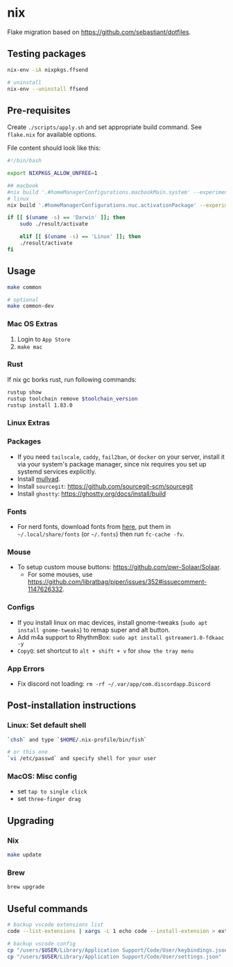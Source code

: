 # nix

Flake migration based on <https://github.com/sebastiant/dotfiles>.

## Testing packages

```bash
nix-env -iA nixpkgs.ffsend

# uninstall
nix-env --uninstall ffsend
```

## Pre-requisites

Create `./scripts/apply.sh` and set appropriate build command. See `flake.nix` for available options.

File content should look like this:

```bash
#!/bin/bash

export NIXPKGS_ALLOW_UNFREE=1

## macbook
#nix build '.#homeManagerConfigurations.macbookMain.system' --experimental-features 'nix-command flakes' --impure
# linux
nix build '.#homeManagerConfigurations.nuc.activationPackage' --experimental-features 'nix-command flakes' --impure

if [[ $(uname -s) == 'Darwin' ]]; then
    sudo ./result/activate

    elif [[ $(uname -s) == 'Linux' ]]; then
    ./result/activate
fi
```

## Usage

```bash
make common

# optional
make common-dev
```

### Mac OS Extras

1. Login to `App Store`
2. `make mac`

### Rust

If nix gc borks rust, run following commands:

```bash
rustup show
rustup toolchain remove $toolchain_version
rustup install 1.83.0
```

### Linux Extras

### Packages
- If you need `tailscale`, `caddy`, `fail2ban`, or `docker` on your server, install it via your system's package manager, since nix requires you set up systemd services explicitly.
- Install [mullvad](https://mullvad.net/en/download/vpn/linux).
- Install `sourcegit`: <https://github.com/sourcegit-scm/sourcegit>
- Install `ghostty`: <https://ghostty.org/docs/install/build>

### Fonts
- For nerd fonts, download fonts from [here](https://github.com/ryanoasis/nerd-fonts/releases), put them in `~/.local/share/fonts` (or `~/.fonts`) then run `fc-cache -fv`.

### Mouse
- To setup custom mouse buttons: <https://github.com/pwr-Solaar/Solaar>.
  - For some mouses, use <https://github.com/libratbag/piper/issues/352#issuecomment-1147626332>.

### Configs
- If you install linux on mac devices, install gnome-tweaks (`sudo apt install gnome-tweaks`) to remap super and alt button.
- Add m4a support to RhythmBox: `sudo apt install gstreamer1.0-fdkaac -y`
- `CopyQ`: set shortcut to `alt + shift + v` for `show the tray menu`

### App Errors
- Fix discord not loading: `rm -rf ~/.var/app/com.discordapp.Discord`

## Post-installation instructions

### Linux: Set default shell

```bash
`chsh` and type `$HOME/.nix-profile/bin/fish`

# or this one
`vi /etc/passwd` and specify shell for your user
```

### MacOS: Misc config

- set `tap to single click`
- set `three-finger drag`

## Upgrading

### Nix

```bash
make update
```

### Brew

```bash
brew upgrade
```

## Useful commands

```bash
# backup vscode extensions list
code --list-extensions | xargs -L 1 echo code --install-extension > ext_install.sh

# backup vscode config
cp "/users/$USER/Library/Application Support/Code/User/keybindings.json" .
cp "/users/$USER/Library/Application Support/Code/User/settings.json" .
```
